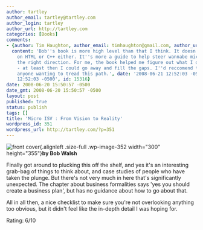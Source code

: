 ```yaml
---
author: tartley
author_email: tartley@tartley.com
author_login: tartley
author_url: http://tartley.com
categories: [Books]
comments:
- {author: Tim Haughton, author_email: timhaughton@gmail.com, author_url: 'http://www.agilemicroisv.com',
  content: 'Bob''s book is more high level than that I think. It doesn''t give advice
    on HTML or C++ either. It''s more a guide to help steer wannabe micro ISVs in
    the right direction. For me, the book helped me figure out what I didn''t know
    - at least then I could go away and fill the gaps. I''d reccomend the book for
    anyone wanting to tread this path.', date: '2008-06-21 12:52:03 -0500', date_gmt: '2008-06-21
    12:52:03 -0500', id: 15316}
date: 2008-06-20 15:50:57 -0500
date_gmt: 2008-06-20 15:50:57 -0500
layout: post
published: true
status: publish
tags: []
title: 'Micro ISV : From Vision to Reality'
wordpress_id: 351
wordpress_url: http://tartley.com/?p=351
---
```


![front
cover](/assets/2008/06/screenshot-micro-isv-from-vision-to-reality-google-book-search-mozilla-firefox.png "Micro ISV From Vision to Reality"){.alignleft
.size-full .wp-image-352 width="300" height="355"}**by Bob Walsh**

Finally got around to plucking this off the shelf, and yes it's an
interesting grab-bag of things to think about, and case studies of
people who have taken the plunge. But there's not very much in here
that's significantly unexpected. The chapter about business formalities
says 'yes you should create a business plan', but has no guidance about
how to go about that.

All in all then, a nice checklist to make sure you're not overlooking
anything too obvious, but it didn't feel like the in-depth detail I was
hoping for.

Rating: 6/10
